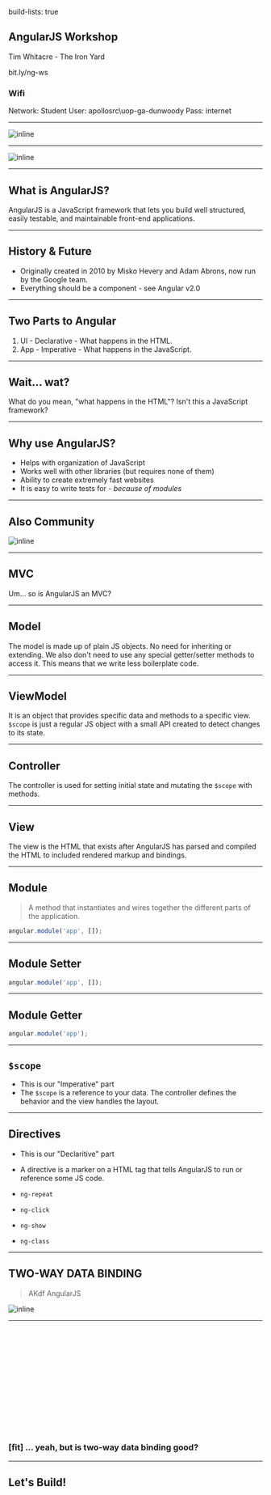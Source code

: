 build-lists: true

## AngularJS Workshop

Tim Whitacre - The Iron Yard

bit.ly/ng-ws

### Wifi

Network: Student
User: apollosrc\uop-ga-dunwoody
Pass: internet

---

![inline](assets/angular-js.png)


---

![inline](assets/learning.png)

---

## What is AngularJS?

AngularJS is a JavaScript framework that lets you build well structured, easily testable, and maintainable front-end applications.

---

## History & Future

- Originally created in 2010 by Misko Hevery and Adam Abrons, now run by the Google team.
- Everything should be a component - see Angular v2.0

---

## Two Parts to Angular

1. UI - Declarative - What happens in the HTML.
2. App - Imperative - What happens in the JavaScript.

---

## Wait... wat?

What do you mean, "what happens in the HTML"? Isn't this a JavaScript framework?

---

## Why use AngularJS?

* Helps with organization of JavaScript
* Works well with other libraries (but requires none of them)
* Ability to create extremely fast websites
* It is easy to write tests for - _because of modules_

---

## Also Community

![inline](assets/graph.gif)

---

## MVC

Um... so is AngularJS an MVC?

---

## Model

The model is made up of plain JS objects. No need for inheriting or extending. We also don't need to use any special getter/setter methods to access it. This means that we write less boilerplate code.

---

## ViewModel

It is an object that provides specific data and methods to a specific view. `$scope` is just a regular JS object with a small API created to detect changes to its state.

---

## Controller

The controller is used for setting initial state and mutating the `$scope` with methods.

---

## View

The view is the HTML that exists after AngularJS has parsed and compiled the HTML to included rendered markup and bindings.

---

## Module

> A method that instantiates and wires together the different parts of the application.

```js
angular.module('app', []);
```

---

## Module Setter

```js
angular.module('app', []);
```

---

## Module Getter

```js
angular.module('app');
```

---

## `$scope`

- This is our "Imperative" part
- The `$scope` is a reference to your data. The controller defines the behavior and the view handles the layout.

--- 

## Directives

- This is our "Declaritive" part
- A directive is a marker on a HTML tag that tells AngularJS to run or reference some JS code.

- `ng-repeat`
- `ng-click`
- `ng-show`
- `ng-class`

---

## TWO-WAY DATA BINDING

> AKdf AngularJS

![inline](assets/2way.png)

---
<br><br><br><br><br><br><br><br><br><br><br><br>
### [fit] ... yeah, but is two-way data binding good?

---

## Let's Build!
